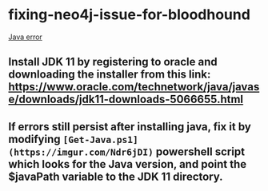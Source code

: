 # fixing-neo4j-issue-for-bloodhound


[Java error](https://imgur.com/Fl3rPPI)

## Install JDK 11 by registering to oracle and downloading the installer from this link: https://www.oracle.com/technetwork/java/javase/downloads/jdk11-downloads-5066655.html
## If errors still persist after installing java, fix it by modifying `[Get-Java.ps1](https://imgur.com/Ndr6jDI)` powershell script which looks for the Java version, and point the $javaPath variable to the JDK 11 directory.




